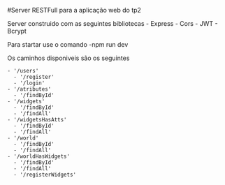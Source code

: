 #Server RESTFull para a aplicação web do tp2


Server construido com as seguintes bibliotecas 
    - Express
    - Cors
    - JWT
    - Bcrypt

Para startar use o comando
    -npm run dev

Os caminhos disponiveis são os seguintes

    - '/users'
      - '/register'
      - '/login'
    - '/atributes'
      - '/findById'
    - '/widgets'
      - '/findById'
      - '/findAll'
    - '/widgetsHasAtts'
      - '/findById'
      - '/findAll'
    - '/world'
      - '/findById'
      - '/findAll'
    - '/worldHasWidgets'
      - '/findById'
      - '/findAll'
      - '/registerWidgets'